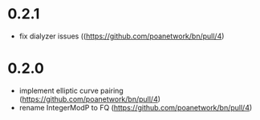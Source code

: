 # 0.2.1
* fix dialyzer issues ((https://github.com/poanetwork/bn/pull/4)

# 0.2.0
* implement elliptic curve pairing (https://github.com/poanetwork/bn/pull/4)
* rename IntegerModP to FQ (https://github.com/poanetwork/bn/pull/4)
